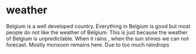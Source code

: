 # weather
Belgium is a well developed country. Everything in Belgium is good but most people do not like the weather of Belgium. This is just because the weather of Belgium is unpredictable.  When it rains , when the sun shines we can not forecast.   Mostly  monsoon remains here. Due to too much raindrops
